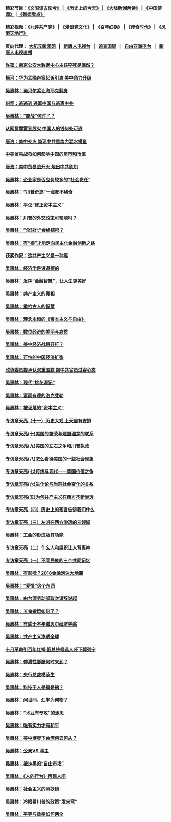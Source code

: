 #### 精彩节目：[《文昭谈古论今》](http://155.138.205.71/wenzhao) | [《历史上的今天》](http://155.138.205.71/today-in-history) | [《大陆新闻解读》](http://155.138.205.71/ntdtv-comedy) | [《中国禁闻》](http://155.138.205.71/ntdtv-news) | [《新闻看点》](http://155.138.205.71/news-insight) 

 #### 精彩视频：[《九评共产党》](http://155.138.205.71:10000/videos/jiuping) | [《漫谈党文化》](http://155.138.205.71:10000/videos/mtdwh) | [《百年红祸》](http://155.138.205.71:10000/videos/bnhh) | [《传奇时代》](http://155.138.205.71:10000/videos/legend) | [《风雨天地行》](http://155.138.205.71:10000/videos/fytdx) 

 #### 反向代理： [大纪元新闻网](http://155.138.205.71:10080/) &nbsp;&nbsp;|&nbsp;&nbsp; [新唐人电视台](http://155.138.205.71:8000/) &nbsp;&nbsp;|&nbsp;&nbsp; [追查国际](http://155.138.205.71:10010/) &nbsp;&nbsp;|&nbsp;&nbsp; [自由亚洲电台](http://155.138.205.71:9800/) &nbsp;&nbsp;|&nbsp;&nbsp; [新唐人电视直播](http://155.138.205.71/) 

#### [许茹：南京公安大数据中心主任猝死是偶然？](../pages/nsc423/n11064744.md?t=02242137) 

#### [横河：华为孟晚舟案起诉引渡 美中角力升级](../pages/nsc423/n11027230.md?t=02242137) 

#### [吴惠林：诺贝尔奖让海耶克翻身](../pages/nsc423/n10890049.md?t=02242137) 

#### [何坚：逃逃逃 逃离中国与逃离中共](../pages/nsc423/n10592891.md?t=02242137) 

#### [吴惠林：“商战”何时了？](../pages/nsc423/n10573558.md?t=02242137) 

#### [从网贷爆雷到股灾 中国人的钱何处可逃](../pages/nsc423/n10572800.md?t=02242137) 

#### [唐浩：美中交火 隐现中共黑势力混水摸鱼](../pages/nsc423/n10544040.md?t=02242137) 

#### [中美贸易战将如何影响中国的房市和币值](../pages/nsc423/n10543697.md?t=02242137) 

#### [唐浩：美中贸易战开火 烧出中共危机](../pages/nsc423/n10540126.md?t=02242137) 

#### [吴惠林：企业家是否应负较多的“社会责任”](../pages/nsc423/n10535022.md?t=02242137) 

#### [吴惠林：“川普奇迹”一点都不稀奇](../pages/nsc423/n10512808.md?t=02242137) 

#### [吴惠林：平议“修正资本主义”](../pages/nsc423/n10495724.md?t=02242137) 

#### [吴惠林：川普的外交政策可预测吗？](../pages/nsc423/n10462387.md?t=02242137) 

#### [吴惠林：“全球化”会终结吗？](../pages/nsc423/n10452838.md?t=02242137) 

#### [吴惠林：有“德”才能走向民主化金融创新之路](../pages/nsc423/n10432292.md?t=02242137) 

#### [获奖作家：这共产主义是一种癌](../pages/nsc423/n10431541.md?t=02242137) 

#### [吴惠林：经济学是讲道德的](../pages/nsc423/n10398014.md?t=02242137) 

#### [吴惠林：发挥“金融智慧”，让人生更美好](../pages/nsc423/n10375019.md?t=02242137) 

#### [吴惠林：共产主义的真相](../pages/nsc423/n10351394.md?t=02242137) 

#### [吴惠林：重拾古人的智慧](../pages/nsc423/n10337691.md?t=02242137) 

#### [吴惠林：理念永恒的《资本主义与自由》](../pages/nsc423/n10316274.md?t=02242137) 

#### [吴惠林：数位经济的美丽与哀愁](../pages/nsc423/n10292946.md?t=02242137) 

#### [吴惠林：美中经济战将开打？](../pages/nsc423/n10258825.md?t=02242137) 

#### [吴惠林：可怕的中国经济扩张](../pages/nsc423/n10219147.md?t=02242137) 

#### [政协委员提承认双重国籍 揭中共官员过客心态](../pages/nsc423/n10208809.md?t=02242137) 

#### [吴惠林：现代“桃花源记”](../pages/nsc423/n10185234.md?t=02242137) 

#### [吴惠林：富而有德的洛克斐勒](../pages/nsc423/n10142264.md?t=02242137) 

#### [吴惠林：被诬蔑的“资本主义”](../pages/nsc423/n10124816.md?t=02242137) 

#### [专访章天亮（十一）历史大戏 上天自有安排](../pages/nsc423/n10094905.md?t=02242137) 

#### [专访章天亮(十)美国的繁荣与建国理念的联系](../pages/nsc423/n10094899.md?t=02242137) 

#### [专访章天亮(九)美国的左右之争和川普执政](../pages/nsc423/n10094889.md?t=02242137) 

#### [专访章天亮(八)怎么看待美国的一些社会现象](../pages/nsc423/n10094857.md?t=02242137) 

#### [专访章天亮(七)传统与现代——美国价值之争](../pages/nsc423/n10093140.md?t=02242137) 

#### [专访章天亮(六)进化论与当前社会变化的关系](../pages/nsc423/n10092036.md?t=02242137) 

#### [专访章天亮(五)为何共产主义在西方不断渗透](../pages/nsc423/n10083620.md?t=02242137) 

#### [专访章天亮（四）历史上的预言告诉我们什么](../pages/nsc423/n10083606.md?t=02242137) 

#### [专访章天亮（三）左派在西方渗透的三领域](../pages/nsc423/n10081115.md?t=02242137) 

#### [吴惠林：工会的形成及其功能](../pages/nsc423/n10080633.md?t=02242137) 

#### [专访章天亮（二）什么人和组织让人背离神](../pages/nsc423/n10076637.md?t=02242137) 

#### [专访章天亮（一）不同民族的三个共同记忆](../pages/nsc423/n10074188.md?t=02242137) 

#### [吴惠林：有影呒？2018金融泡沫大地震](../pages/nsc423/n10040534.md?t=02242137) 

#### [吴惠林：“爱情”这个东西](../pages/nsc423/n10019423.md?t=02242137) 

#### [吴惠林：由台湾劳动部政次请辞说起](../pages/nsc423/n9979679.md?t=02242137) 

#### [吴惠林：五鬼搬运如何了？](../pages/nsc423/n9925338.md?t=02242137) 

#### [吴惠林：有感于本年诺贝尔经济学奖](../pages/nsc423/n9871883.md?t=02242137) 

#### [吴惠林：共产主义渗透全球](../pages/nsc423/n9812748.md?t=02242137) 

#### [十月革命引百年红祸 俄总统候选人吁下葬列宁](../pages/nsc423/n9810182.md?t=02242137) 

#### [吴惠林：停滞性膨胀何时来到？](../pages/nsc423/n9764136.md?t=02242137) 

#### [吴惠林：央行总裁模范生](../pages/nsc423/n9728134.md?t=02242137) 

#### [吴惠林：科技于人是福是祸？](../pages/nsc423/n9672982.md?t=02242137) 

#### [吴惠林：问世间，汇率为何物？](../pages/nsc423/n9621788.md?t=02242137) 

#### [吴惠林：“术业有专攻”的迷思](../pages/nsc423/n9580363.md?t=02242137) 

#### [吴惠林：唯有实力才有和平](../pages/nsc423/n9529599.md?t=02242137) 

#### [吴惠林：美中博奕下台湾何去何从？](../pages/nsc423/n9483598.md?t=02242137) 

#### [吴惠林：公亲VS.事主](../pages/nsc423/n9425637.md?t=02242137) 

#### [吴惠林：被抹黑的“自由市场”](../pages/nsc423/n9351545.md?t=02242137) 

#### [吴惠林：《人的行为》再现人间](../pages/nsc423/n9296339.md?t=02242137) 

#### [吴惠林：社会主义的照妖镜](../pages/nsc423/n9243460.md?t=02242137) 

#### [吴惠林：冷眼看川普的政策“发夹弯”](../pages/nsc423/n9120684.md?t=02242137) 

#### [吴惠林：平等与效率如何两全](../pages/nsc423/n9075430.md?t=02242137) 

